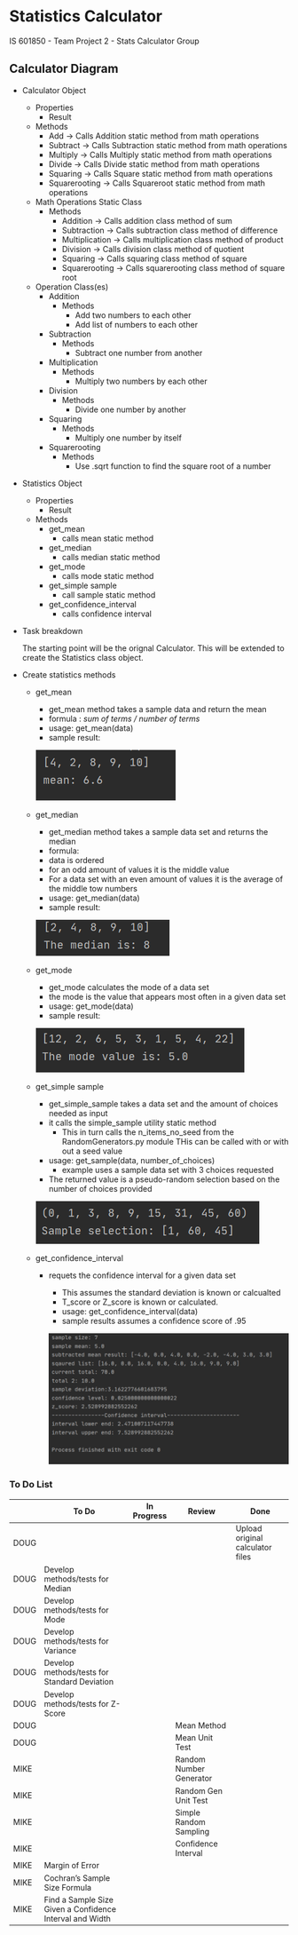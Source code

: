 # Statistics Calculator
IS 601850 - Team Project 2 - Stats Calculator Group

## Calculator Diagram
* Calculator Object
    * Properties
        * Result
    * Methods
        * Add -> Calls Addition static method from math operations
        * Subtract -> Calls Subtraction static method from math operations
        * Multiply -> Calls Multiply static method from math operations
        * Divide -> Calls Divide static method from math operations
        * Squaring -> Calls Square static method from math operations
        * Squarerooting -> Calls Squareroot static method from math operations
    * Math Operations Static Class
        * Methods
            * Addition -> Calls addition class method of sum
            * Subtraction -> Calls subtraction class method of difference
            * Multiplication -> Calls multiplication class method of product
            * Division -> Calls division class method of quotient
            * Squaring -> Calls squaring class method of square
            * Squarerooting -> Calls squarerooting class method of square root
    * Operation Class(es)
        * Addition
            * Methods
                * Add two numbers to each other
                * Add list of numbers to each other
        * Subtraction
            * Methods
                * Subtract one number from another
        * Multiplication
            * Methods
                * Multiply two numbers by each other
        * Division
            * Methods
                * Divide one number by another
        * Squaring
            * Methods
                * Multiply one number by itself
        * Squarerooting
            * Methods
                * Use .sqrt function to find the square root of a number
* Statistics Object 
	* Properties	
		* Result
	* Methods 
	    * get_mean
	        * calls mean static method
	    * get_median
	        * calls median static method
	    * get_mode
	        * calls mode static method
	    * get_simple sample
	        * call sample static method
	    * get_confidence_interval
	        * calls confidence interval
* Task breakdown

    The starting point will be the orignal Calculator. This will be extended to create the Statistics class object.
    
* Create statistics methods
    * get_mean
        * get_mean method takes a sample data and return the mean
        * formula : _sum of terms / number of terms_
        * usage: get_mean(data) 
        * sample result:
        
        ![mean](/images/mean.PNG)  
    * get_median 
       * get_median method takes a sample data set and returns the median
       * formula: 
       * data is ordered
       * for an odd amount of values it is the middle value
       * For a data set with an even amount of values it is the average of the middle tow numbers
       * usage: get_median(data)
       * sample result:
       
       ![median](/images/median.PNG) 
    * get_mode
        * get_mode calculates the mode of a data set
        * the mode is the value that appears most often in a given data set
        * usage: get_mode(data)
        * sample result: 
        
        ![mode](/images/mode.PNG)
    * get_simple sample
       * get_simple_sample takes a data set and the amount of choices needed as input
       * it calls the simple_sample utility static method
         * This in turn calls the n_items_no_seed from the RandomGenerators.py module
            THis can be called with or with out a seed value
       * usage: get_sample(data, number_of_choices)
            * example uses a sample data set with 3 choices requested      
       * The returned value is a pseudo-random selection based on the number of choices provided           
       
       ![simple_sample](/images/simple_sample.PNG)
       
    * get_confidence_interval
      * requets the confidence interval for a given data set
        * This assumes the standard deviation is known or calcualted
        * T_score or Z_score is known or calculated.
        * usage: get_confidence_interval(data)
        * sample results assumes a confidence score of .95
        
        ![confidence interval](/images/confidence_interval.PNG)
        
         
	       
	                
	
 
### To Do List
| | To Do | In Progress | Review | Done |
|---|---|---|---|---|
| DOUG | | | | Upload original calculator files |
| DOUG | Develop methods/tests for Median | | |
| DOUG | Develop methods/tests for Mode | | |
| DOUG | Develop methods/tests for Variance | | |
| DOUG | Develop methods/tests for Standard Deviation | | |
| DOUG | Develop methods/tests for Z-Score | | |
| DOUG | | | Mean Method |
| DOUG | | | Mean Unit Test
| MIKE | | | Random Number Generator |
| MIKE | | | Random Gen Unit Test |
| MIKE | | | Simple Random Sampling|
| MIKE | | |Confidence Interval |
| MIKE |Margin of Error | | |
| MIKE |Cochran’s Sample Size Formula | | |
| MIKE |Find a Sample Size Given a Confidence Interval and Width | | |


